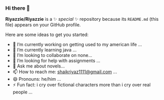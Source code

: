### Hi there 👋


**Riyazzie/Riyazzie** is a ✨ _special_ ✨ repository because its `README.md` (this file) appears on your GitHub profile.

Here are some ideas to get you started:

- 🔭 I’m currently working on getting used to my american life ...
- 🌱 I’m currently learning java ...
- 👯 I’m looking to collaborate on none...
- 🤔 I’m looking for help with assignments ...
- 💬 Ask me about novels...
- 📫 How to reach me: shaikriyaz1111@gmail.com ...
- 😄 Pronouns: he/him ...
- ⚡ Fun fact: i cry over fictional characters more than i cry over real people ...
